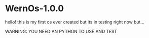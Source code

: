 # WernOs-1.0.0
hello! this is my first os ever created but its in testing right now but...

WARNING: YOU NEED AN PYTHON TO USE AND TEST
